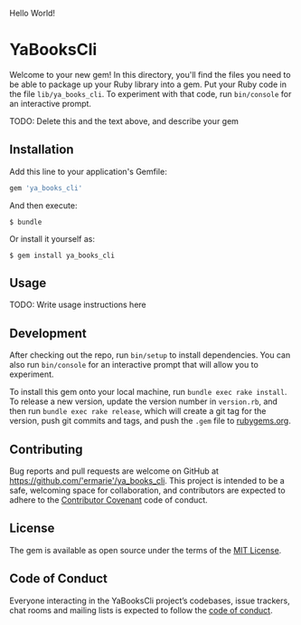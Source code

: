 Hello World!
# YaBooksCli

Welcome to your new gem! In this directory, you'll find the files you need to be able to package up your Ruby library into a gem. Put your Ruby code in the file `lib/ya_books_cli`. To experiment with that code, run `bin/console` for an interactive prompt.

TODO: Delete this and the text above, and describe your gem

## Installation

Add this line to your application's Gemfile:

```ruby
gem 'ya_books_cli'
```

And then execute:

    $ bundle

Or install it yourself as:

    $ gem install ya_books_cli

## Usage

TODO: Write usage instructions here

## Development

After checking out the repo, run `bin/setup` to install dependencies. You can also run `bin/console` for an interactive prompt that will allow you to experiment.

To install this gem onto your local machine, run `bundle exec rake install`. To release a new version, update the version number in `version.rb`, and then run `bundle exec rake release`, which will create a git tag for the version, push git commits and tags, and push the `.gem` file to [rubygems.org](https://rubygems.org).

## Contributing

Bug reports and pull requests are welcome on GitHub at https://github.com/'ermarie'/ya_books_cli. This project is intended to be a safe, welcoming space for collaboration, and contributors are expected to adhere to the [Contributor Covenant](http://contributor-covenant.org) code of conduct.

## License

The gem is available as open source under the terms of the [MIT License](https://opensource.org/licenses/MIT).

## Code of Conduct

Everyone interacting in the YaBooksCli project’s codebases, issue trackers, chat rooms and mailing lists is expected to follow the [code of conduct](https://github.com/'ermarie'/ya_books_cli/blob/master/CODE_OF_CONDUCT.md).
